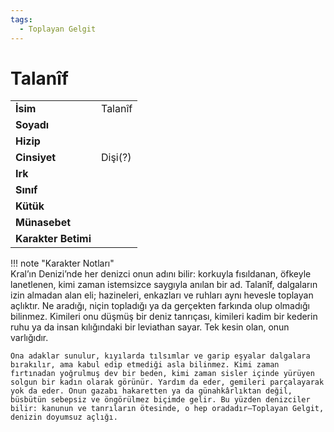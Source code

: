 ```yaml
---
tags:
  - Toplayan Gelgit
---  
```

# Talanîf   
  
  
  
|  |  |  
|---|---|  
| **İsim** | Talanîf |  
| **Soyadı** |  |  
| **Hizip** |  |  
| **Cinsiyet** | Dişi(?) |  
| **Irk** |  |  
| **Sınıf** |  |  
| **Kütük** |  |  
| **Münasebet** |  |  
| **Karakter Betimi** |  |  
  
  
!!! note "Karakter Notları"  
	Kral’ın Denizi’nde her denizci onun adını bilir: korkuyla fısıldanan, öfkeyle lanetlenen, kimi zaman istemsizce saygıyla anılan bir ad. Talanîf, dalgaların izin almadan alan eli; hazineleri, enkazları ve ruhları aynı hevesle toplayan açlıktır. Ne aradığı, niçin topladığı ya da gerçekten farkında olup olmadığı bilinmez. Kimileri onu düşmüş bir deniz tanrıçası, kimileri kadim bir kederin ruhu ya da insan kılığındaki bir leviathan sayar. Tek kesin olan, onun varlığıdır.  
	  
	Ona adaklar sunulur, kıyılarda tılsımlar ve garip eşyalar dalgalara bırakılır, ama kabul edip etmediği asla bilinmez. Kimi zaman fırtınadan yoğrulmuş dev bir beden, kimi zaman sisler içinde yürüyen solgun bir kadın olarak görünür. Yardım da eder, gemileri parçalayarak yok da eder. Onun gazabı hakaretten ya da günahkârlıktan değil, büsbütün sebepsiz ve öngörülmez biçimde gelir. Bu yüzden denizciler bilir: kanunun ve tanrıların ötesinde, o hep oradadır—Toplayan Gelgit, denizin doyumsuz açlığı.   